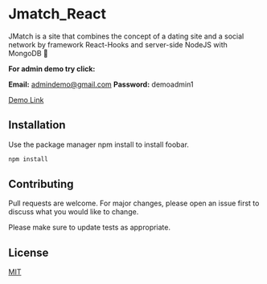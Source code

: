 


# Jmatch_React

JMatch is a site that combines the concept of a dating site and a social network by framework React-Hooks and server-side NodeJS with MongoDB 🙂


**For admin demo try click:**

**Email:**  admindemo@gmail.com
**Password:** demoadmin1


[Demo Link](https://jmatch.netlify.app/) 

## Installation

Use the package manager npm install to install foobar.

```bash
npm install
```


## Contributing
Pull requests are welcome. For major changes, please open an issue first to discuss what you would like to change.

Please make sure to update tests as appropriate.

## License
[MIT](LICENSES.md)